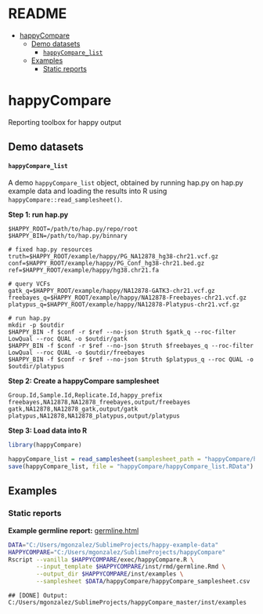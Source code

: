 README
================

-   [happyCompare](#happycompare)
    -   [Demo datasets](#demo-datasets)
        -   [`happyCompare_list`](#happycompare_list)
    -   [Examples](#examples)
        -   [Static reports](#static-reports)

happyCompare
============

Reporting toolbox for happy output

Demo datasets
-------------

#### `happyCompare_list`

A demo `happyCompare_list` object, obtained by running hap.py on hap.py example data and loading the results into R using `happyCompare::read_samplesheet()`.

**Step 1: run hap.py**

    $HAPPY_ROOT=/path/to/hap.py/repo/root
    $HAPPY_BIN=/path/to/hap.py/binnary

    # fixed hap.py resources
    truth=$HAPPY_ROOT/example/happy/PG_NA12878_hg38-chr21.vcf.gz
    conf=$HAPPY_ROOT/example/happy/PG_Conf_hg38-chr21.bed.gz
    ref=$HAPPY_ROOT/example/happy/hg38.chr21.fa

    # query VCFs
    gatk_q=$HAPPY_ROOT/example/happy/NA12878-GATK3-chr21.vcf.gz
    freebayes_q=$HAPPY_ROOT/example/happy/NA12878-Freebayes-chr21.vcf.gz
    platypus_q=$HAPPY_ROOT/example/happy/NA12878-Platypus-chr21.vcf.gz

    # run hap.py
    mkdir -p $outdir
    $HAPPY_BIN -f $conf -r $ref --no-json $truth $gatk_q --roc-filter LowQual --roc QUAL -o $outdir/gatk
    $HAPPY_BIN -f $conf -r $ref --no-json $truth $freebayes_q --roc-filter LowQual --roc QUAL -o $outdir/freebayes
    $HAPPY_BIN -f $conf -r $ref --no-json $truth $platypus_q --roc QUAL -o $outdir/platypus

**Step 2: Create a happyCompare samplesheet**

    Group.Id,Sample.Id,Replicate.Id,happy_prefix
    freebayes,NA12878,NA12878_freebayes,output/freebayes
    gatk,NA12878,NA12878_gatk,output/gatk
    platypus,NA12878,NA12878_platypus,output/platypus

**Step 3: Load data into R**

``` r
library(happyCompare)

happyCompare_list = read_samplesheet(samplesheet_path = "happyCompare/happyCompare_samplesheet.csv")
save(happyCompare_list, file = "happyCompare/happyCompare_list.RData")
```

Examples
--------

### Static reports

**Example germline report:** [germline.html](inst/examples/germline.html)

``` bash
DATA="C:/Users/mgonzalez/SublimeProjects/happy-example-data"
HAPPYCOMPARE="C:/Users/mgonzalez/SublimeProjects/happyCompare"
Rscript --vanilla $HAPPYCOMPARE/exec/happyCompare.R \
        --input_template $HAPPYCOMPARE/inst/rmd/germline.Rmd \
        --output_dir $HAPPYCOMPARE/inst/examples \
        --samplesheet $DATA/happyCompare/happyCompare_samplesheet.csv
```

    ## [DONE] Output: C:/Users/mgonzalez/SublimeProjects/happyCompare_master/inst/examples
